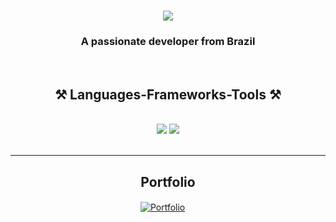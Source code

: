<h1 align="center">
    <img src="https://readme-typing-svg.herokuapp.com/?font=Righteous&size=35&center=true&vCenter=true&width=500&height=70&duration=4000&lines=Hi+There!+👋🤓;+I'm+Davi!;" />
</h1>

<h3 align="center">A passionate developer from Brazil</h3>

<br/>


<h2 align="center">⚒️ Languages-Frameworks-Tools ⚒️</h2>
<br/>
<div align="center">
    <img src="https://skillicons.dev/icons?i=html,css,bootstrap,vscode,github,git" />
    <img src="https://skillicons.dev/icons?i=python,javascript,c,java,mysql" /><br>
</div>

<br/>
<hr/>

<div align="center">
  <h2>Portfolio</h2>
    
[![Portfolio](https://img.shields.io/badge/Portfolio-%23000000.svg?style=for-the-badge&logo=firefox&logoColor=#FF7139)](https://davi7071.github.io/portfolio/)
  ㅤ
</div>

<br/><br/>
